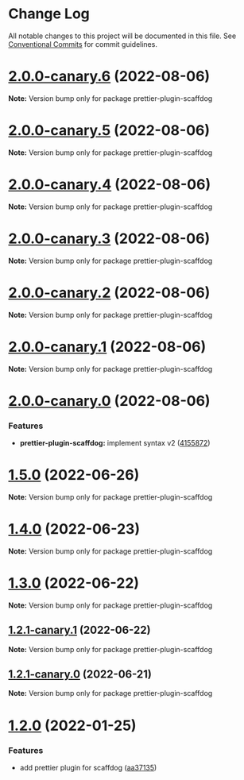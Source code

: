 # Change Log

All notable changes to this project will be documented in this file.
See [Conventional Commits](https://conventionalcommits.org) for commit guidelines.

# [2.0.0-canary.6](https://github.com/cats-oss/scaffdog/compare/v2.0.0-canary.5...v2.0.0-canary.6) (2022-08-06)

**Note:** Version bump only for package prettier-plugin-scaffdog

# [2.0.0-canary.5](https://github.com/cats-oss/scaffdog/compare/v2.0.0-canary.4...v2.0.0-canary.5) (2022-08-06)

**Note:** Version bump only for package prettier-plugin-scaffdog

# [2.0.0-canary.4](https://github.com/cats-oss/scaffdog/compare/v2.0.0-canary.3...v2.0.0-canary.4) (2022-08-06)

**Note:** Version bump only for package prettier-plugin-scaffdog

# [2.0.0-canary.3](https://github.com/cats-oss/scaffdog/compare/v2.0.0-canary.2...v2.0.0-canary.3) (2022-08-06)

**Note:** Version bump only for package prettier-plugin-scaffdog

# [2.0.0-canary.2](https://github.com/cats-oss/scaffdog/compare/v2.0.0-canary.1...v2.0.0-canary.2) (2022-08-06)

**Note:** Version bump only for package prettier-plugin-scaffdog

# [2.0.0-canary.1](https://github.com/cats-oss/scaffdog/compare/v2.0.0-canary.0...v2.0.0-canary.1) (2022-08-06)

**Note:** Version bump only for package prettier-plugin-scaffdog

# [2.0.0-canary.0](https://github.com/cats-oss/scaffdog/compare/v1.5.0...v2.0.0-canary.0) (2022-08-06)

### Features

- **prettier-plugin-scaffdog:** implement syntax v2 ([4155872](https://github.com/cats-oss/scaffdog/commit/41558728401ff6f383b5fe97a78dbf7719afaadb))

# [1.5.0](https://github.com/cats-oss/scaffdog/compare/v1.4.0...v1.5.0) (2022-06-26)

**Note:** Version bump only for package prettier-plugin-scaffdog

# [1.4.0](https://github.com/cats-oss/scaffdog/compare/v1.3.0...v1.4.0) (2022-06-23)

**Note:** Version bump only for package prettier-plugin-scaffdog

# [1.3.0](https://github.com/cats-oss/scaffdog/compare/v1.2.1-canary.1...v1.3.0) (2022-06-22)

**Note:** Version bump only for package prettier-plugin-scaffdog

## [1.2.1-canary.1](https://github.com/cats-oss/scaffdog/compare/v1.2.1-canary.0...v1.2.1-canary.1) (2022-06-22)

**Note:** Version bump only for package prettier-plugin-scaffdog

## [1.2.1-canary.0](https://github.com/cats-oss/scaffdog/compare/v1.2.0...v1.2.1-canary.0) (2022-06-21)

**Note:** Version bump only for package prettier-plugin-scaffdog

# [1.2.0](https://github.com/cats-oss/scaffdog/compare/v1.1.0...v1.2.0) (2022-01-25)

### Features

- add prettier plugin for scaffdog ([aa37135](https://github.com/cats-oss/scaffdog/commit/aa371353fe81ee039db152bdd038d942ecccc6f5))
